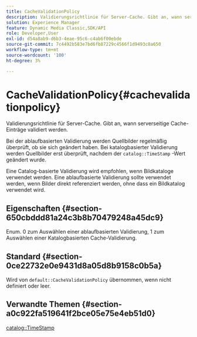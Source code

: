```yaml
---
title: CacheValidationPolicy
description: Validierungsrichtlinie für Server-Cache. Gibt an, wann serverseitige Cache-Einträge validiert werden.
solution: Experience Manager
feature: Dynamic Media Classic,SDK/API
role: Developer,User
exl-id: d54a8ab9-d6b3-4eae-95c6-c4ab6f00ebde
source-git-commit: 7c4492b583e7bd6fb87229c4566f1d9493c8a650
workflow-type: tm+mt
source-wordcount: '100'
ht-degree: 3%

---
```


# CacheValidationPolicy{#cachevalidationpolicy}

Validierungsrichtlinie für Server-Cache. Gibt an, wann serverseitige Cache-Einträge validiert werden.

Bei der ablaufbasierten Validierung werden Quellbilder regelmäßig überprüft, ob sie sich geändert haben. Bei katalogbasierter Validierung werden Quellbilder erst überprüft, nachdem der `catalog::TimeStamp` -Wert geändert wurde.

Eine Catalog-basierte Validierung wird empfohlen, wenn Bildkataloge verwendet werden. Eine ablaufbasierte Validierung sollte verwendet werden, wenn Bilder direkt referenziert werden, ohne dass ein Bildkatalog verwendet wird.

## Eigenschaften {#section-650cbddd81a24c3b8b70479248a45dc9}

Enum. 0 zum Auswählen einer ablaufbasierten Validierung, 1 zum Auswählen einer Katalogbasierten Cache-Validierung.

## Standard {#section-0ce22732e0e9431d8a05d8b9158c0b5a}

Wird von `default::CacheValidationPolicy` übernommen, wenn nicht definiert oder leer.

## Verwandte Themen {#section-a0c922fa519641f2bce05e75e4eb51d0}

[catalog::TimeStamp](../../../../../is-api/image-catalog/image-serving-api-ref/c-image-catalog-reference/c-image-svg-data-reference/c-svg-data-reference/r-timestamp-svg.md#reference-59a27b72f4cb4a53a3baba83214c4ded)
